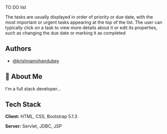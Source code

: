 TO DO list 

The tasks are usually displayed in order of priority or due date, with the most important or urgent tasks appearing at the top of the list. The user can typically click on a task to view more details about it or edit its properties, such as changing the due date or marking it as completed


## Authors

- [@krishnamohandubey](https://github.com/krishnamohandubey)


## 🚀 About Me
I'm a full stack developer...


## Tech Stack

**Client:** HTML, CSS, Bootstrap 5.1.3

**Server:** Servlet, JDBC, JSP
